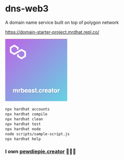 # dns-web3

A domain name service built on top of polygon network

<https://domain-starter-project.mrdhat.repl.co/>



<img src="./mrbeast.png" width=200>


```shell
npx hardhat accounts
npx hardhat compile
npx hardhat clean
npx hardhat test
npx hardhat node
node scripts/sample-script.js
npx hardhat help
```

### I own [pewdiepie.creator](https://testnets.opensea.io/assets/mumbai/0x131CC9278afAa4c824AFBB923F9560329f220D4a/0) 🦹🏼‍♂️



